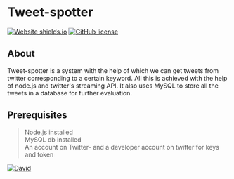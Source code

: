 # Tweet-spotter


[![Website shields.io](https://img.shields.io/badge/nodeJS-server-green.svg)](https://github.com/rogers9798/Tweet-spotter) [![GitHub license](https://img.shields.io/github/license/Naereen/StrapDown.js.svg)](https://github.com/rogers9798/Tweet-spotter)


## About

Tweet-spotter is a system with the help of which we can get tweets from twitter corresponding to a certain keyword. All this is achieved with the help of node.js and twitter's streaming API.  It also uses MySQL to store all the tweets in a database for further evaluation.


## Prerequisites 


> Node.js installed<br>
> MySQL db installed<br>
> An account on Twitter- and a developer account on twitter for keys and token

[![David](https://img.shields.io/david/dev/rogers9798/Tweet-spotter.svg?style=for-the-badge)](https://github.com/rogers9798/Tweet-spotter)


